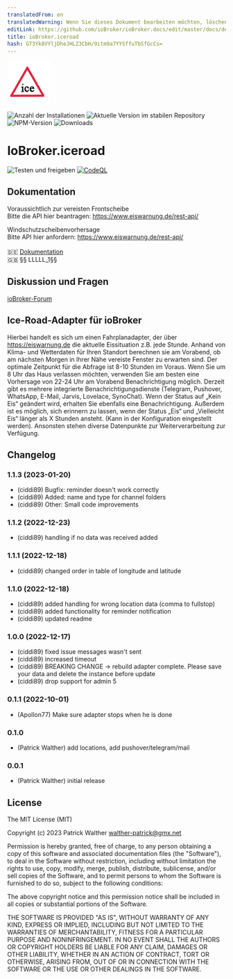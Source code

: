 ```yaml
---
translatedFrom: en
translatedWarning: Wenn Sie dieses Dokument bearbeiten möchten, löschen Sie bitte das Feld "translationsFrom". Andernfalls wird dieses Dokument automatisch erneut übersetzt
editLink: https://github.com/ioBroker/ioBroker.docs/edit/master/docs/de/adapterref/iobroker.iceroad/README.md
title: ioBroker.iceroad
hash: GT3Yk8VYljDheJHLZ3CbH/9itm9a7YYSffuTbSfGcCs=
---
```

![Logo](../../../en/adapterref/iobroker.iceroad/docs/de/img/iceroad.png)

![Anzahl der Installationen](http://iobroker.live/badges/iceroad-installed.svg)
![Aktuelle Version im stabilen Repository](http://iobroker.live/badges/iceroad-stable.svg)
![NPM-Version](http://img.shields.io/npm/v/iobroker.iceroad.svg)
![Downloads](https://img.shields.io/npm/dm/iobroker.iceroad.svg)

# IoBroker.iceroad
![Testen und freigeben](https://github.com/iobroker-community-adapters/iobroker.iceroad/workflows/Test%20and%20Release/badge.svg) [![CodeQL](https://github.com/iobroker-community-adapters/ioBroker.iceroad/actions/workflows/codeql.yml/badge.svg)](https://github.com/iobroker-community-adapters/ioBroker.iceroad/actions/workflows/codeql.yml)

## Dokumentation
Voraussichtlich zur vereisten Frontscheibe</br> Bitte die API hier beantragen: https://www.eiswarnung.de/rest-api/ </br>

Windschutzscheibenvorhersage</br> Bitte API hier anfordern: https://www.eiswarnung.de/rest-api/ </br> </br> 🇩🇪 [Dokumentation](docs/de/iceroad.md)</br> 🇬🇧 §§ LLLLL_1§§</br>

## Diskussion und Fragen
[ioBroker-Forum](https://forum.iobroker.net/topic/50041/test-adapter-ice-road)</br>

## Ice-Road-Adapter für ioBroker
Hierbei handelt es sich um einen Fahrplanadapter, der über https://eiswarnung.de die aktuelle Eissituation z.B. jede Stunde.
Anhand von Klima- und Wetterdaten für Ihren Standort berechnen sie am Vorabend, ob am nächsten Morgen in Ihrer Nähe vereiste Fenster zu erwarten sind. Der optimale Zeitpunkt für die Abfrage ist 8-10 Stunden im Voraus. Wenn Sie um 8 Uhr das Haus verlassen möchten, verwenden Sie am besten eine Vorhersage von 22-24 Uhr am Vorabend Benachrichtigung möglich. Derzeit gibt es mehrere integrierte Benachrichtigungsdienste (Telegram, Pushover, WhatsApp, E-Mail, Jarvis, Lovelace, SynoChat). Wenn der Status auf „Kein Eis“ geändert wird, erhalten Sie ebenfalls eine Benachrichtigung. Außerdem ist es möglich, sich erinnern zu lassen, wenn der Status „Eis“ und „Vielleicht Eis“ länger als X Stunden ansteht. (Kann in der Konfiguration eingestellt werden). Ansonsten stehen diverse Datenpunkte zur Weiterverarbeitung zur Verfügung.

## Changelog

<!--
    Placeholder for the next version (at the beginning of the line):
    ### **WORK IN PROGRESS**
-->
### 1.1.3 (2023-01-20)

-   (ciddi89) Bugfix: reminder doesn't work correctly
-   (ciddi89) Added: name and type for channel folders
-   (ciddi89) Other: Small code improvements

### 1.1.2 (2022-12-23)

-   (ciddi89) handling if no data was received added

### 1.1.1 (2022-12-18)

-   (ciddi89) changed order in table of longitude and latitude

### 1.1.0 (2022-12-18)

-   (ciddi89) added handling for wrong location data (comma to fullstop)
-   (ciddi89) added functionality for reminder notification
-   (ciddi89) updated readme

### 1.0.0 (2022-12-17)

-   (ciddi89) fixed issue messages wasn't sent
-   (ciddi89) increased timeout
-   (ciddi89) BREAKING CHANGE -> rebuild adapter complete. Please save your data and delete the instance before update
-   (ciddi89) drop support for admin 5

### 0.1.1 (2022-10-01)

-   (Apollon77) Make sure adapter stops when he is done

### 0.1.0

-   (Patrick Walther) add locations, add pushover/telegram/mail

### 0.0.1

-   (Patrick Walther) initial release

## License

The MIT License (MIT)

Copyright (c) 2023 Patrick Walther walther-patrick@gmx.net

Permission is hereby granted, free of charge, to any person obtaining a copy
of this software and associated documentation files (the "Software"), to deal
in the Software without restriction, including without limitation the rights
to use, copy, modify, merge, publish, distribute, sublicense, and/or sell
copies of the Software, and to permit persons to whom the Software is
furnished to do so, subject to the following conditions:

The above copyright notice and this permission notice shall be included in
all copies or substantial portions of the Software.

THE SOFTWARE IS PROVIDED "AS IS", WITHOUT WARRANTY OF ANY KIND, EXPRESS OR
IMPLIED, INCLUDING BUT NOT LIMITED TO THE WARRANTIES OF MERCHANTABILITY,
FITNESS FOR A PARTICULAR PURPOSE AND NONINFRINGEMENT. IN NO EVENT SHALL THE
AUTHORS OR COPYRIGHT HOLDERS BE LIABLE FOR ANY CLAIM, DAMAGES OR OTHER
LIABILITY, WHETHER IN AN ACTION OF CONTRACT, TORT OR OTHERWISE, ARISING FROM,
OUT OF OR IN CONNECTION WITH THE SOFTWARE OR THE USE OR OTHER DEALINGS IN
THE SOFTWARE.